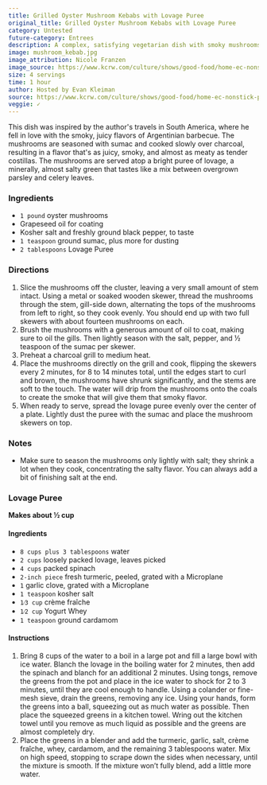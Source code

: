 ```yaml
---
title: Grilled Oyster Mushroom Kebabs with Lovage Puree
original_title: Grilled Oyster Mushroom Kebabs with Lovage Puree
category: Untested
future-category: Entrees
description: A complex, satisfying vegetarian dish with smoky mushrooms and a bright puree of lovage.
image: mushroom_kebab.jpg
image_attribution: Nicole Franzen
image_source: https://www.kcrw.com/culture/shows/good-food/home-ec-nonstick-pans-cooking-middle-eastern-fish-butchery/resolveuid/2d548a5a25c246c59b20808a4a18b337/@@images/image/full-2x
size: 4 servings
time: 1 hour
author: Hosted by Evan Kleiman
source: https://www.kcrw.com/culture/shows/good-food/home-ec-nonstick-pans-cooking-middle-eastern-fish-butchery/ori-menashe-genevieve-gergis-bavel-cookbook
veggie: ✓
---
```


This dish was inspired by the author's travels in South America, where he fell in love with the smoky, juicy flavors of Argentinian barbecue. The mushrooms are seasoned with sumac and cooked slowly over charcoal, resulting in a flavor that's as juicy, smoky, and almost as meaty as tender costillas. The mushrooms are served atop a bright puree of lovage, a minerally, almost salty green that tastes like a mix between overgrown parsley and celery leaves.

### Ingredients

* `1 pound` oyster mushrooms
* Grapeseed oil for coating
* Kosher salt and freshly ground black pepper, to taste
* `1 teaspoon` ground sumac, plus more for dusting
* `2 tablespoons` Lovage Puree

### Directions

1. Slice the mushrooms off the cluster, leaving a very small amount of stem intact. Using a metal or soaked wooden skewer, thread the mushrooms through the stem, gill-side down, alternating the tops of the mushrooms from left to right, so they cook evenly. You should end up with two full skewers with about fourteen mushrooms on each.
2. Brush the mushrooms with a generous amount of oil to coat, making sure to oil the gills. Then lightly season with the salt, pepper, and ½ teaspoon of the sumac per skewer.
3. Preheat a charcoal grill to medium heat.
4. Place the mushrooms directly on the grill and cook, flipping the skewers every 2 minutes, for 8 to 14 minutes total, until the edges start to curl and brown, the mushrooms have shrunk significantly, and the stems are soft to the touch. The water will drip from the mushrooms onto the coals to create the smoke that will give them that smoky flavor.
5. When ready to serve, spread the lovage puree evenly over the center of a plate. Lightly dust the puree with the sumac and place the mushroom skewers on top.

### Notes

- Make sure to season the mushrooms only lightly with salt; they shrink a lot when they cook, concentrating the salty flavor. You can always add a bit of finishing salt at the end.

### Lovage Puree
**Makes about ½ cup**

#### Ingredients

* `8 cups plus 3 tablespoons` water
* `2 cups` loosely packed lovage, leaves picked
* `4 cups` packed spinach
* `2-inch piece` fresh turmeric, peeled, grated with a Microplane
* `1` garlic clove, grated with a Microplane
* `1 teaspoon` kosher salt
* `1⁄3 cup` crème fraîche
* `1⁄2 cup` Yogurt Whey
* `1 teaspoon` ground cardamom

#### Instructions

1. Bring 8 cups of the water to a boil in a large pot and fill a large bowl with ice water. Blanch the lovage in the boiling water for 2 minutes, then add the spinach and blanch for an additional 2 minutes. Using tongs, remove the greens from the pot and place in the ice water to shock for 2 to 3 minutes, until they are cool enough to handle. Using a colander or fine-mesh sieve, drain the greens, removing any ice. Using your hands, form the greens into a ball, squeezing out as much water as possible. Then place the squeezed greens in a kitchen towel. Wring out the kitchen towel until you remove as much liquid as possible and the greens are almost completely dry.
2. Place the greens in a blender and add the turmeric, garlic, salt, crème fraîche, whey, cardamom, and the remaining 3 tablespoons water. Mix on high speed, stopping to scrape down the sides when necessary, until the mixture is smooth. If the mixture won’t fully blend, add a little more water.
